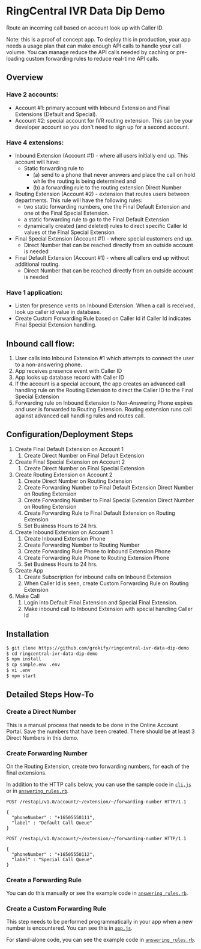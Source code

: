 # RingCentral IVR Data Dip Demo

Route an incoming call based on account look up with Caller ID.

Note: this is a proof of concept app. To deploy this in production, your app needs a usage plan that can make enough API calls to handle your call volume. You can manage reduce the API calls needed by caching or pre-loading custom forwarding rules to reduce real-time API calls.

## Overview

### Have 2 accounts:

* Account #1: primary account with Inbound Extension and Final Extensions (Default and Special).
* Account #2: special account for IVR routing extension. This can be your developer account so you don't need to sign up for a second account.

### Have 4 extensions:

* Inbound Extension (Account #1) - where all users initially end up. This account will have:
  * Static forwarding rule to
    * (a) send to a phone that never answers and place the call on hold while the routing is being determined and
    * (b) a forwarding rule to the routing extension Direct Number
* Routing Extension (Account #2) - extension that routes users between departments. This rule will have the following rules:
  * two static forwarding numbers, one the Final Default Extension and one ot the Final Special Extension.
  * a static forwarding rule to go to the Final Default Extension
  * dynamically created (and deleted) rules to direct specific Caller Id values ot the Final Special Extension
* Final Special Extension (Account #1) - where special customers end up.
  * Direct Number that can be reached directly from an outside account is needed
* Final Default Extension (Account #1) - where all callers end up without additional routing.
  * Direct Number that can be reached directly from an outside account is needed

### Have 1 application:

* Listen for presence vents on Inbound Extension. When a call is received, look up caller id value in database.
* Create Custom Forwarding Rule based on Caller Id if Caller Id indicates Final Special Extension handling.

## Inbound call flow:

1. User calls into Inbound Extension #1 which attempts to connect the user to a non-answering phone.
1. App receives presence event with Caller ID
1. App looks up database record with Caller ID
1. If the account is a special account, the app creates an advanced call handling rule on the Routing Extension to direct the Caller ID to the Final Special Extension
1. Forwarding rule on Inbound Extension to Non-Answering Phone expires and user is forwarded to Routing Extension. Routing extension runs call against advanced call handling rules and routes call.

## Configuration/Deployment Steps

1. Create Final Default Extension on Account 1
   1. Create Direct Number on Final Default Extension
2. Create Final Special Extension on Account 2
   1. Create Direct Number on Final Special Extension
3. Create Routing Extension on Account 2
   1. Create Direct Number on Routing Extension
   2. Create Forwarding Number to Final Default Extension Direct Number on Routing Extension
   3. Create Forwarding Number to Final Special Extension Direct Number on Routing Extension
   4. Create Forwarding Rule to Final Default Extension on Routing Extension
   5. Set Business Hours to 24 hrs.
4. Create Inbound Extension on Account 1
   1. Create Inbound Extension Phone
   2. Create Forwarding Number to Routing Number
   3. Create Forwarding Rule Phone to Inbound Extension Phone
   4. Create Forwarding Rule Phone to Routing Extension Phone
   5. Set Business Hours to 24 hrs.
5. Create App
   1. Create Subscription for inbound calls on Inbound Extension
   2. When Caller Id is seen, create Custom Forwarding Rule on Routing Extension
6. Make Call
   1. Login into Default Final Extension and Special Final Extension.
   2. Make inbound call to Inbound Extension with special handling Caller Id

## Installation

```bash
$ git clone https://github.com/grokify/ringcentral-ivr-data-dip-demo
$ cd ringcentral-ivr-data-dip-demo
$ npm install
$ cp sample.env .env
$ vi .env
$ npm start
```

## Detailed Steps How-To

### Create a Direct Number

This is a manual process that needs to be done in the Online Account Portal. Save the numbers that have been created. There should be at least 3 Direct Numbers in this demo.

### Create Forwarding Number

On the Routing Extension, create two forwarding numbers, for each of the final extensions.

In addition to the HTTP calls below, you can use the sample code in [`cli.js`](cli.js) or in [`answering_rules.rb`](https://github.com/grokify/ringcentral-sdk-ruby/blob/master/scripts/answering-rules.rb).

```
POST /restapi/v1.0/account/~/extension/~/forwarding-number HTTP/1.1

{
  "phoneNumber" : "+16505550111",
  "label" : "Default Call Queue"
}
```

```
POST /restapi/v1.0/account/~/extension/~/forwarding-number HTTP/1.1

{
  "phoneNumber" : "+16505550112",
  "label" : "Special Call Queue"
}
```

### Create a Forwarding Rule

You can do this manually or see the example code in [`answering_rules.rb`](https://github.com/grokify/ringcentral-sdk-ruby/blob/master/scripts/answering-rules.rb).

### Create a Custom Forwarding Rule

This step needs to be performed programmatically in your app when a new number is encountered. You can see this in [`app.js`](app.js).

For stand-alone code, you can see the example code in [`answering_rules.rb`](https://github.com/grokify/ringcentral-sdk-ruby/blob/master/scripts/answering-rules.rb).
